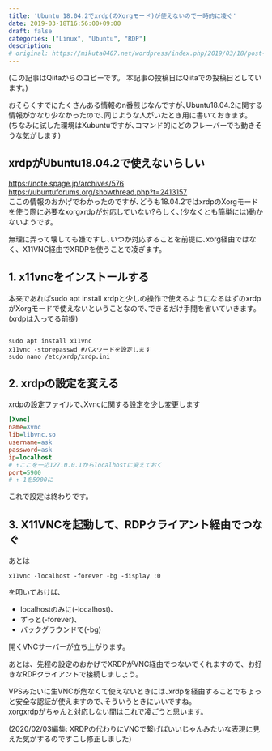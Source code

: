 ```yaml
---
title: 'Ubuntu 18.04.2でxrdp(のXorgモード)が使えないので一時的に凌ぐ'
date: 2019-03-18T16:56:00+09:00
draft: false
categories: ["Linux", "Ubuntu", "RDP"]
description:  
# original: https://mikuta0407.net/wordpress/index.php/2019/03/18/post-85/
---
```


(この記事はQiitaからのコピーです。 本記事の投稿日はQiitaでの投稿日としています。)

おそらくすでにたくさんある情報のn番煎じなんですが､Ubuntu18.04.2に関する情報がかなり少なかったので､同じような人がいたとき用に書いておきます。  
(ちなみに試した環境はXubuntuですが､コマンド的にどのフレーバーでも動きそうな気がします)

## xrdpがUbuntu18.04.2で使えないらしい
https://note.spage.jp/archives/576  
https://ubuntuforums.org/showthread.php?t=2413157  
ここの情報のおかげでわかったのですが､どうも18.04.2ではxrdpのXorgモードを使う際に必要なxorgxrdpが対応していない?らしく､(少なくとも簡単には)動かないようです。

無理に弄って壊しても嫌ですし､いつか対応することを前提に､xorg経由ではなく、X11VNC経由でXRDPを使うことで凌ぎます。

## 1. x11vncをインストールする
本来であればsudo apt install xrdpと少しの操作で使えるようになるはずのxrdpがXorgモードで使えないということなので､できるだけ手間を省いていきます。
(xrdpは入ってる前提)

```shell

sudo apt install x11vnc
x11vnc -storepasswd #パスワードを設定します
sudo nano /etc/xrdp/xrdp.ini
```

## 2. xrdpの設定を変える
xrdpの設定ファイルで､Xvncに関する設定を少し変更します

```ini {name="/etc/xrdp/xrdp.ini"}
[Xvnc]
name=Xvnc
lib=libvnc.so
username=ask
password=ask
ip=localhost 
# ↑ここを一応127.0.0.1からlocalhostに変えておく
port=5900 
# ↑-1を5900に
```

これで設定は終わりです。

## 3. X11VNCを起動して、RDPクライアント経由でつなぐ
あとは

```
x11vnc -localhost -forever -bg -display :0
```

を叩いておけば､

- localhostのみに(-localhost)､
- ずっと(-forever)､ 
- バックグラウンドで(-bg)

開くVNCサーバーが立ち上がります。

あとは、先程の設定のおかげでXRDPがVNC経由でつないでくれますので、お好きなRDPクライアントで接続しましょう。

VPSみたいに生VNCが危なくて使えないときには､xrdpを経由することでちょっと安全な認証が使えますので､そういうときにいいですね。  
xorgxrdpがちゃんと対応しない間はこれで凌ごうと思います。

(2020/02/03編集: XRDPの代わりにVNCで繋げばいいじゃんみたいな表現に見えた気がするのですこし修正しました)
